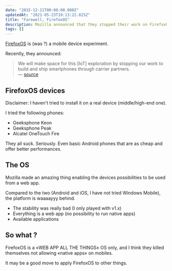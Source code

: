 ```yaml
---
date: "2015-12-21T00:00:00.000Z"
updatedAt: "2021-05-23T19:13:22.825Z"
title: "Farewell, FirefoxOS"
description: Mozilla announced that they stopped their work on FirefoxOS.
tags: []
---
```


[FirefoxOS](https://www.mozilla.org/fr/firefox/os/) is (was ?) a mobile device experiment.

Recently, they announced:

> We will make space for this [IoT] exploration by stopping our work to build and ship smartphones through carrier partners.<br>
> &mdash; [source](https://blog.mozilla.org/blog/2015/12/09/firefox-os-pivot-to-connected-devices/)

## FirefoxOS devices

Disclaimer: I haven't tried to install it on a real device (middle/high-end one).

I tried the following phones:

- Geeksphone Keon
- Geeksphone Peak
- Alcatel OneTouch Fire

They all suck. Seriously. Even basic Android phones that are as cheap and offer better performances.

## The OS

Mozilla made an amazing thing enabling the devices possibilities to be used from a web app.

Compared to the two (Android and iOS, I have not tried Windows Mobile), the platform is waaaayyy behind.

- The stability was really bad (I only played with v1.x)
- Everything is a web app (no possibility to run native apps)
- Available applications

## So what ?

FirefoxOS is a «WEB APP ALL THE THINGS» OS only, and I think they killed themselves not allowing «native apps» on mobiles.

It may be a good move to apply FirefoxOS to other things.
